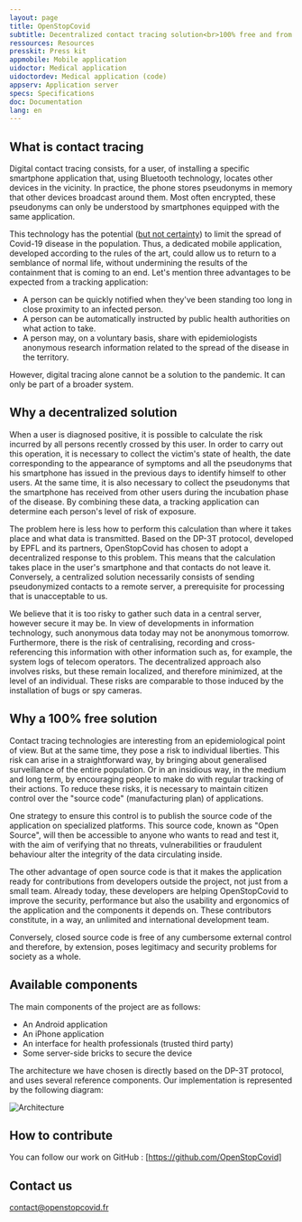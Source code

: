 ```yaml
---
layout: page
title: OpenStopCovid
subtitle: Decentralized contact tracing solution<br>100% free and from civil society
ressources: Resources
presskit: Press kit
appmobile: Mobile application
uidoctor: Medical application
uidoctordev: Medical application (code)
appserv: Application server
specs: Specifications
doc: Documentation
lang: en
---
```


## What is contact tracing ##

Digital contact tracing consists, for a user, of installing a specific smartphone application that, using Bluetooth technology, locates other devices in the vicinity. In practice, the phone stores pseudonyms in memory that other devices broadcast around them. Most often encrypted, these pseudonyms can only be understood by smartphones equipped with the same application.

This technology has the potential ([but not certainty](https://github.com/DP-3T/documents/issues/224)) to limit the spread of Covid-19 disease in the population. Thus, a dedicated mobile application, developed according to the rules of the art, could allow us to return to a semblance of normal life, without undermining the results of the containment that is coming to an end. Let's mention three advantages to be expected from a tracking application:
* A person can be quickly notified when they've been standing too long in close proximity to an infected person.
* A person can be automatically instructed by public health authorities on what action to take.
* A person may, on a voluntary basis, share with epidemiologists anonymous research information related to the spread of the disease in the territory.

However, digital tracing alone cannot be a solution to the pandemic. It can only be part of a broader system.

## Why a decentralized solution

When a user is diagnosed positive, it is possible to calculate the risk incurred by all persons recently crossed by this user. In order to carry out this operation, it is necessary to collect the victim's state of health, the date corresponding to the appearance of symptoms and all the pseudonyms that his smartphone has issued in the previous days to identify himself to other users. At the same time, it is also necessary to collect the pseudonyms that the smartphone has received from other users during the incubation phase of the disease. By combining these data, a tracking application can determine each person's level of risk of exposure.

The problem here is less how to perform this calculation than where it takes place and what data is transmitted. Based on the DP-3T protocol, developed by EPFL and its partners, OpenStopCovid has chosen to adopt a decentralized response to this problem. This means that the calculation takes place in the user's smartphone and that contacts do not leave it. Conversely, a centralized solution necessarily consists of sending pseudonymized contacts to a remote server, a prerequisite for processing that is unacceptable to us.

We believe that it is too risky to gather such data in a central server, however secure it may be. In view of developments in information technology, such anonymous data today may not be anonymous tomorrow. Furthermore, there is the risk of centralising, recording and cross-referencing this information with other information such as, for example, the system logs of telecom operators. The decentralized approach also involves risks, but these remain localized, and therefore minimized, at the level of an individual. These risks are comparable to those induced by the installation of bugs or spy cameras.

## Why a 100% free solution

Contact tracing technologies are interesting from an epidemiological point of view. But at the same time, they pose a risk to individual liberties. This risk can arise in a straightforward way, by bringing about generalised surveillance of the entire population. Or in an insidious way, in the medium and long term, by encouraging people to make do with regular tracking of their actions. To reduce these risks, it is necessary to maintain citizen control over the "source code" (manufacturing plan) of applications.

One strategy to ensure this control is to publish the source code of the application on specialized platforms. This source code, known as "Open Source", will then be accessible to anyone who wants to read and test it, with the aim of verifying that no threats, vulnerabilities or fraudulent behaviour alter the integrity of the data circulating inside.

The other advantage of open source code is that it makes the application ready for contributions from developers outside the project, not just from a small team. Already today, these developers are helping OpenStopCovid to improve the security, performance but also the usability and ergonomics of the application and the components it depends on. These contributors constitute, in a way, an unlimited and international development team.

Conversely, closed source code is free of any cumbersome external control and therefore, by extension, poses legitimacy and security problems for society as a whole.

## Available components

The main components of the project are as follows:

* An Android application
* An iPhone application
* An interface for health professionals (trusted third party)
* Some server-side bricks to secure the device

The architecture we have chosen is directly based on the DP-3T protocol, and uses several reference components. Our implementation is represented by the following diagram:

![Architecture]({{site.url}}/img/architecture.png)

## How to contribute

You can follow our work on GitHub : [https://github.com/OpenStopCovid]

## Contact us

contact@openstopcovid.fr
